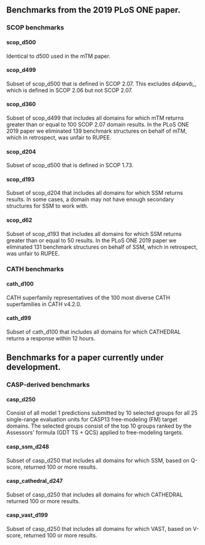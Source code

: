 
## Benchmarks from the 2019 PLoS ONE paper.

### SCOP benchmarks

#### scop_d500

Identical to d500 used in the mTM paper.

#### scop_d499

Subset of scop_d500 that is defined in SCOP 2.07. 
This excludes *d4pwvb_*, which is defined in SCOP 2.06 but not SCOP 2.07.

#### scop_d360

Subset of scop_d499 that includes all domains for which mTM returns greater than or equal to 100 SCOP 2.07 domain results. 
In the PLoS ONE 2019 paper we eliminated 139 benchmark structures on behalf of mTM, which in retrospect, was unfair to RUPEE.

#### scop_d204

Subset of scop_d500 that is defined in SCOP 1.73. 

#### scop_d193

Subset of scop_d204 that includes all domains for which SSM returns results.
In some cases, a domain may not have enough secondary structures for SSM to work with. 

#### scop_d62

Subset of scop_d193 that includes all domains for which SSM returns greater than or equal to 50 results.
In the PLoS ONE 2019 paper we eliminated 131 benchmark structures on behalf of SSM, which in retrospect, was unfair to RUPEE.

### CATH benchmarks

#### cath_d100

CATH superfamily representatives of the 100 most diverse CATH superfamilies in CATH v4.2.0.

#### cath_d99

Subset of cath_d100 that includes all domains for which CATHEDRAL returns a response within 12 hours.

## Benchmarks for a paper currently under development.

### CASP-derived benchmarks

#### casp_d250

Consist of all model 1 predictions submitted by 10 selected groups for all 25 single-range evaluation units for CASP13 free-modeling (FM) target domains.
The selected groups consist of the top 10 groups ranked by the Assessors' formula (GDT TS + QCS) applied to free-modeling targets.  

#### casp_ssm_d248

Subset of casp_d250 that includes all domains for which SSM, based on Q-score, returned 100 or more results.

#### casp_cathedral_d247

Subset of casp_d250 that includes all domains for which CATHEDRAL returned 100 or more results.

#### casp_vast_d199

Subset of casp_d250 that includes all domains for which VAST, based on V-score, returned 100 or more results.


